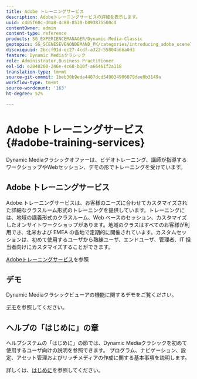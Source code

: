 ```yaml
---
title: Adobe トレーニングサービス
description: Adobeトレーニングサービスの詳細を表示します。
uuid: c405f60c-d0a8-4c88-8530-b093875500cd
contentOwner: admin
content-type: reference
products: SG_EXPERIENCEMANAGER/Dynamic-Media-Classic
geptopics: SG_SCENESEVENONDEMAND_PK/categories/introducing_adobe_scene7
discoiquuid: 2bccf91d-ec27-4cdf-a322-55804b6ba0d3
feature: Dynamic Mediaクラシック
role: Administrator,Business Practitioner
exl-id: e2840200-246e-4c68-b10f-a66461f2a118
translation-type: tm+mt
source-git-commit: 1beb30b9eda4487dcd549034906079dee0b3149a
workflow-type: tm+mt
source-wordcount: '163'
ht-degree: 52%

---
```


# Adobe トレーニングサービス{#adobe-training-services}

Dynamic Mediaクラシックオファーは、ビデオトレーニング、講師が指導するワークショップやWebセッション、デモの形でトレーニングを受けています。

## Adobe トレーニングサービス

Adobe トレーニングサービスは、お客様のニーズに合わせてカスタマイズされた詳細なクラスルーム形式のトレーニングを提供しています。トレーニングには、地域の講義形式のクラスルーム、Web ベースのセッション、カスタマイズしたオンサイトワークショップがあります。地域のクラスはすべてのお客様が利用でき、北米および EMEA の各地で定期的に開催されています。カスタムセッションは、初めて使用するユーザから熟練ユーザ、エンドユーザ、管理者、IT 担当者向けにカスタマイズすることができます。

[Adobeトレーニングサービス](https://learning.adobe.com/)を参照

## デモ

Dynamic Mediaクラシックビューアの機能に関するデモをご覧ください。

[デモ](https://landing.adobe.com/en/na/dynamic-media/ctir-2755/live-demos.html)を参照してください。

## ヘルプの「はじめに」の章

ヘルプシステムの「はじめに」の節では、Dynamic Mediaクラシックを初めて使用するユーザ向けの説明を参照できます。 プログラム、ナビゲーション、設定、アセット管理およびリッチメディアの作成に関する基本事項を説明します。

詳しくは、[はじめに](dmc-platform-overview.md)を参照してください。
